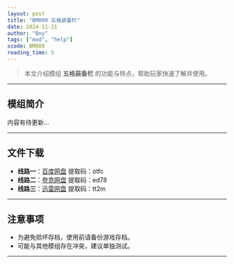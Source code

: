 ```yaml
---
layout: post
title: "BM009 五格装备栏"
date: 2024-11-21
author: "Bny"
tags: ["mod", "help"]
scode: BM009
reading_time: 5
---
```


> 本文介绍模组 **五格装备栏** 的功能与特点，帮助玩家快速了解并使用。

---

## 模组简介

内容有待更新...

---


## 文件下载
- **线路一**：[百度网盘](https://pan.baidu.com/s/1HhbSU7szDU7Vg_tN9vIbOg?pwd=otfc)  提取码：otfc  
- **线路二**：[夸克网盘](https://pan.quark.cn/s/9d0c1ea7615e?pwd=ed78)  提取码：ed78  
- **线路三**：[迅雷网盘](https://pan.xunlei.com/s/VOCCbZTp5YAO0PtoC5EGP4FPA1?pwd=tt2m)  提取码：tt2m  

---

## 注意事项
- 为避免损坏存档，使用前请备份游戏存档。
- 可能与其他模组存在冲突，建议单独测试。

---

